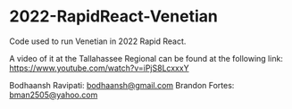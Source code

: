 # 2022-RapidReact-Venetian

Code used to run Venetian in 2022 Rapid React.

A video of it at the Tallahassee Regional can be found at the following link:
https://www.youtube.com/watch?v=iPjS8LcxxxY

Bodhaansh Ravipati: bodhaansh@gmail.com
Brandon Fortes: bman2505@yahoo.com
